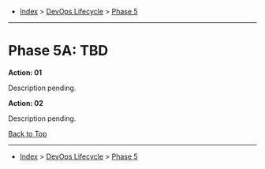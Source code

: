 <a id="top"></a>

- [Index](../index.md) > [DevOps Lifecycle](devops.md) > [Phase 5](phase_05.md)

---

<a id="actions"></a>

# Phase 5A: TBD

<a id="5a-01"></a>

**Action: 01**

Description pending.

<a id="5a-02"></a>

**Action: 02**

Description pending.

<a class="inline-navlink-page-top" href="#top">Back to Top</a>

---

- [Index](../index.md) > [DevOps Lifecycle](devops.md) > [Phase 5](phase_05.md)
